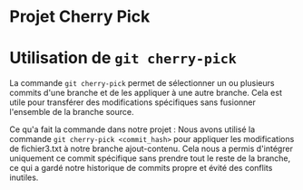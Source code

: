 # Projet Cherry Pick
# Utilisation de `git cherry-pick`

La commande `git cherry-pick` permet de sélectionner un ou plusieurs commits d'une branche et de les appliquer à une autre branche. Cela est utile pour transférer des modifications spécifiques sans fusionner l'ensemble de la branche source.

Ce qu'a fait la commande dans notre projet :
Nous avons utilisé la commande `git cherry-pick <commit_hash>` pour appliquer les modifications de fichier3.txt à notre branche ajout-contenu. Cela nous a permis d'intégrer uniquement ce commit spécifique sans prendre tout le reste de la branche, ce qui a gardé notre historique de commits propre et évité des conflits inutiles.